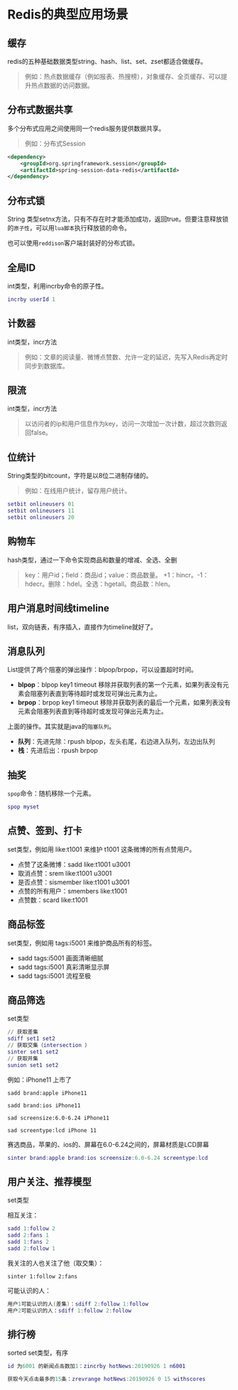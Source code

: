 # Redis的典型应用场景

## 缓存

redis的五种基础数据类型string、hash、list、set、zset都适合做缓存。

> 例如：热点数据缓存（例如报表、热搜榜），对象缓存、全页缓存、可以提升热点数据的访问数据。

## 分布式数据共享

多个分布式应用之间使用同一个redis服务提供数据共享。

> 例如：分布式Session

```xml
<dependency> 
	<groupId>org.springframework.session</groupId> 
 	<artifactId>spring-session-data-redis</artifactId> 
</dependency>
```

## 分布式锁

String 类型setnx方法，只有不存在时才能添加成功，返回true。但要注意释放锁的`原子性`，可以用`lua脚本`执行释放锁的命令。

也可以使用`reddison`客户端封装好的分布式锁。

## 全局ID

int类型，利用incrby命令的原子性。

```lua
incrby userId 1
```

## 计数器

int类型，incr方法

> 例如：文章的阅读量、微博点赞数、允许一定的延迟，先写入Redis再定时同步到数据库。

## 限流

int类型，incr方法

> 以访问者的ip和用户信息作为key，访问一次增加一次计数，超过次数则返回false。

## 位统计

String类型的bitcount，字符是以8位二进制存储的。

> 例如：在线用户统计，留存用户统计。

```lua
setbit onlineusers 01 
setbit onlineusers 11 
setbit onlineusers 20
```

## 购物车

hash类型，通过一下命令实现商品和数量的增减、全选、全删

> key：用户id；field：商品id；value：商品数量。
> +1：hincr。-1：hdecr。删除：hdel。全选：hgetall。商品数：hlen。

## 用户消息时间线timeline

list，双向链表，有序插入，直接作为timeline就好了。

## 消息队列

List提供了两个阻塞的弹出操作：blpop/brpop，可以设置超时时间。

- **blpop**：blpop key1 timeout 移除并获取列表的第一个元素，如果列表没有元素会阻塞列表直到等待超时或发现可弹出元素为止。
- **brpop**：brpop key1 timeout 移除并获取列表的最后一个元素，如果列表没有元素会阻塞列表直到等待超时或发现可弹出元素为止。

上面的操作。其实就是java的`阻塞队列`。

- **队列**：先进先除：rpush blpop，左头右尾，右边进入队列，左边出队列
- **栈**：先进后出：rpush brpop

## 抽奖

`spop`命令：随机移除一个元素。

```lua
spop myset
```

## 点赞、签到、打卡

set类型，例如用 like:t1001 来维护 t1001 这条微博的所有点赞用户。

- 点赞了这条微博：sadd like:t1001 u3001
- 取消点赞：srem like:t1001 u3001
- 是否点赞：sismember like:t1001 u3001
- 点赞的所有用户：smembers like:t1001
- 点赞数：scard like:t1001

## 商品标签

set类型，例如用 tags:i5001 来维护商品所有的标签。

- sadd tags:i5001 画面清晰细腻
- sadd tags:i5001 真彩清晰显示屏
- sadd tags:i5001 流程至极

## 商品筛选

set类型

```lua
// 获取差集
sdiff set1 set2
// 获取交集（intersection ）
sinter set1 set2
// 获取并集
sunion set1 set2
```

例如：iPhone11 上市了

```shell
sadd brand:apple iPhone11

sadd brand:ios iPhone11

sad screensize:6.0-6.24 iPhone11

sad screentype:lcd iPhone 11
```

赛选商品，苹果的、ios的、屏幕在6.0-6.24之间的，屏幕材质是LCD屏幕

```lua
sinter brand:apple brand:ios screensize:6.0-6.24 screentype:lcd
```

## 用户关注、推荐模型

set类型

相互关注：

```lua
sadd 1:follow 2
sadd 2:fans 1
sadd 1:fans 2
sadd 2:follow 1
```

我关注的人也关注了他（取交集）：

```
sinter 1:follow 2:fans
```

可能认识的人：

```lua
用户1可能认识的人(差集)：sdiff 2:follow 1:follow
用户2可能认识的人：sdiff 1:follow 2:follow
```

## 排行榜

sorted set类型，有序

```lua
id 为6001 的新闻点击数加1：zincrby hotNews:20190926 1 n6001

获取今天点击最多的15条：zrevrange hotNews:20190926 0 15 withscores
```
